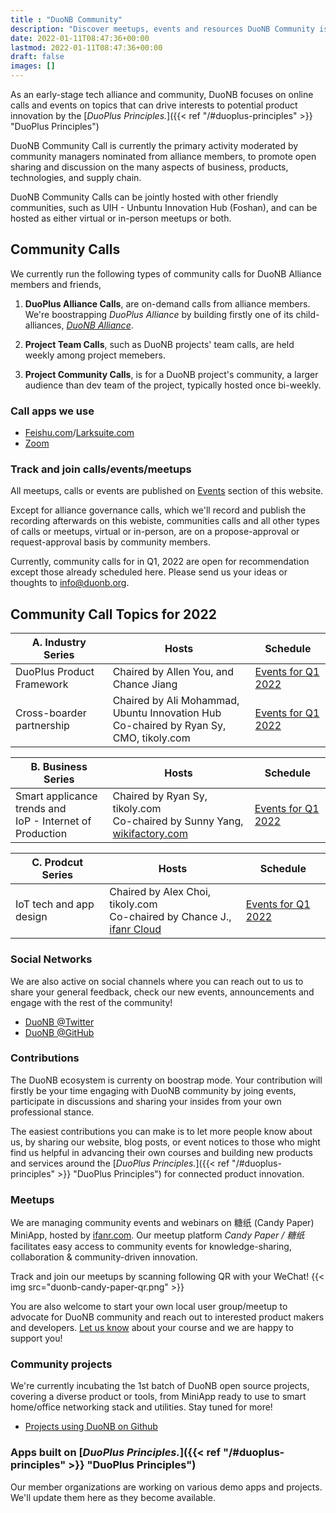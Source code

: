 ```yaml
---
title : "DuoNB Community"
description: "Discover meetups, events and resources DuoNB Community is built on."
date: 2022-01-11T08:47:36+00:00
lastmod: 2022-01-11T08:47:36+00:00
draft: false
images: []
---
```


As an early-stage tech alliance and community, DuoNB focuses on online calls and events on topics that can drive interests to potential product innovation by the [*DuoPlus Principles.*]({{< ref "/#duoplus-principles" >}} "DuoPlus Principles")

DuoNB Community Call is currently the primary activity moderated by community managers nominated from alliance members, to promote open sharing and discussion on the many aspects of business, products, technologies, and supply chain.

DuoNB Community Calls can be jointly hosted with other friendly communities, such as UIH - Unbuntu Innovation Hub (Foshan), and can be hosted as either virtual or in-person meetups or both.

## Community Calls

We currently run the following types of community calls for DuoNB Alliance members and friends,

1. **DuoPlus Alliance Calls**, are on-demand calls from alliance members. We're boostrapping *DuoPlus Alliance* by building firstly one of its child-alliances, *[DuoNB Alliance](https://duonb.org)*.

2. **Project Team Calls**, such as DuoNB projects' team calls, are held weekly among project memebers.

3. **Project Community Calls**, is for a DuoNB project's community, a larger audience than dev team of the project, typically hosted once bi-weekly.

### Call apps we use
  * [Feishu.com](https://feishu.cn)/[Larksuite.com](https://larksuite.com)
  * [Zoom](https://zoom.us)

### Track and join calls/events/meetups

All meetups, calls or events are published on [Events](/events/) section of this website.

Except for alliance governance calls, which we'll record and publish the recording afterwards on this webiste, communities calls and all other types of calls or meetups, virtual or in-person, are on a propose-approval or request-approval basis by community members.

Currently, community calls for in Q1, 2022 are open for recommendation except those already scheduled here. Please send us your ideas or thoughts to info@duonb.org.

## Community Call Topics for 2022

| A. Industry Series        | Hosts                                                                                       | Schedule                                            |
| ------------------------- | ------------------------------------------------------------------------------------------- | --------------------------------------------------- |
| DuoPlus Product Framework | Chaired by Allen You, and Chance Jiang                                                      | [Events for Q1 2022](/events/2022-01-11-q1-events/) |
| Cross-boarder partnership | Chaired by Ali Mohammad, Ubuntu Innovation Hub </br> Co-chaired by Ryan Sy, CMO, tikoly.com | [Events for Q1 2022](/events/2022-01-11-q1-events/) |


| B. Business Series                                             | Hosts                                                                                                     | Schedule                                            |
| -------------------------------------------------------------- | --------------------------------------------------------------------------------------------------------- | --------------------------------------------------- |
| Smart applicance trends and </br> IoP - Internet of Production | Chaired by Ryan Sy, tikoly.com </br> Co-chaired by Sunny Yang, [wikifactory.com](https://wikifactory.com) | [Events for Q1 2022](/events/2022-01-11-q1-events/) |


| C. Prodcut Series       | Hosts                                                                                                   | Schedule                                            |
| ----------------------- | ------------------------------------------------------------------------------------------------------- | --------------------------------------------------- |
| IoT tech and app design | Chaired by Alex Choi, tikoly.com </br> Co-chaired by Chance J., [ifanr Cloud](https://cloud.minapp.com) | [Events for Q1 2022](/events/2022-01-11-q1-events/) |

### Social Networks

We are also active on social channels where you can reach out to us to share your general feedback, check our new events, announcements and engage with the rest of the community!

-   [DuoNB @Twitter](https://twitter.com/duonballiance)
-   [DuoNB @GitHub](https://github.com/duonb/)

### Contributions

The DuoNB ecosystem is currenty on boostrap mode. Your contribution will firstly be your time engaging with DuoNB community by joing events, participate in discussions and sharing your insides from your own professional stance.

The easiest contributions you can make is to let more people know about us, by sharing our website, blog posts, or event notices to those who might find us helpful in advancing their own courses and building new products and services around the [*DuoPlus Principles.*]({{< ref "/#duoplus-principles" >}} "DuoPlus Principles") for connected product innovation.

### Meetups

We are managing community events and webinars on 糖纸 (Candy Paper) MiniApp, hosted by [ifanr.com](https://ifanr.com). Our meetup platform *Candy Paper / 糖纸* facilitates easy access to community events for knowledge-sharing, collaboration & community-driven innovation. 

Track and join our meetups by scanning following QR with your WeChat!
{{< img src="duonb-candy-paper-qr.png" >}}

You are also welcome to start your own local user group/meetup to advocate for DuoNB community and reach out to interested product makers and developers. [Let us know](https://duonb.lorg/contact/) about your course and we are happy to support you!

### Community projects

We're currently incubating the 1st batch of DuoNB open source projects, covering a diverse product or tools, from MiniApp ready to use to smart home/office networking stack and utilities. Stay tuned for more!

-   [Projects using DuoNB on Github](https://github.com/topics/duonb)

### Apps built on [*DuoPlus Principles.*]({{< ref "/#duoplus-principles" >}} "DuoPlus Principles")

Our member organizations are working on various demo apps and projects. We'll update them here as they become available.
